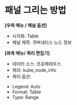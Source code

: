 # 패널 그리는 방법

**[우측 메뉴 / 패널 옵션]**
* 시각화: Table
* 패널 제목: 쿠버네티스 노드 정보


**[좌측 메뉴/ 쿼리 편집기]** 
* 데이터 소스: 프로메테우스
* 쿼리: kube_node_info
* 쿼리 옵션:
- Legend: Auto
- Format: Table
- Type: Range
